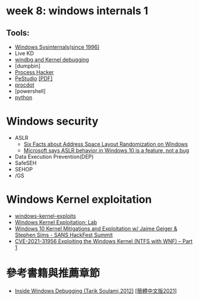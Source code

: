 # week 8: windows internals 1


## Tools:
- [Windows Sysinternals(since 1996)]()
- Live KD
- [windbg and Kernel debugging]()
- [dumpbin]
- [Process Hacker](https://processhacker.sourceforge.io/)
- [PeStudio](https://www.winitor.com/)  [[PDF]](https://www.winitor.com/pdf/pestudio.pdf)
- [procdot](https://www.procdot.com/)
- [powershell]
- [python]()


# Windows security
- ASLR
  - [Six Facts about Address Space Layout Randomization on Windows](https://www.fireeye.com/blog/threat-research/2020/03/six-facts-about-address-space-layout-randomization-on-windows.html)
  - [Microsoft says ASLR behavior in Windows 10 is a feature, not a bug](https://www.zdnet.com/article/microsoft-says-aslr-behavior-in-windows-10-is-a-feature-not-a-bug/)
- Data Execution Prevention(DEP)
- SafeSEH
- SEHOP
- /GS

# Windows Kernel exploitation
 - [windows-kernel-exploits](https://github.com/SecWiki/windows-kernel-exploits)
 - [Windows Kernel Exploitation: Lab](https://fluidattacks.com/blog/windows-kernel-debugging/)
 - [Windows 10 Kernel Mitigations and Exploitation w/ Jaime Geiger & Stephen Sims - SANS HackFest Summit](https://www.youtube.com/watch?v=7O5WV3T32qE)
 - [CVE-2021-31956 Exploiting the Windows Kernel (NTFS with WNF) – Part 1](https://research.nccgroup.com/2021/07/15/cve-2021-31956-exploiting-the-windows-kernel-ntfs-with-wnf-part-1/)


# 參考書籍與推薦章節

- [Inside Windows Debugging (Tarik Soulami,2012)](https://www.tenlong.com.tw/products/9780735662780) [[簡體中文版2021]](https://www.tenlong.com.tw/products/9787115501486)
